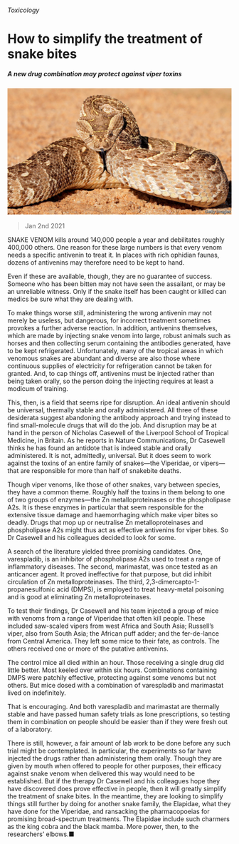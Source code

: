 ###### Toxicology

# How to simplify the treatment of snake bites 

##### A new drug combination may protect against viper toxins 

![image](images/20210102_STP501.jpg) 

> Jan 2nd 2021 


SNAKE VENOM kills around 140,000 people a year and debilitates roughly 400,000 others. One reason for these large numbers is that every venom needs a specific antivenin to treat it. In places with rich ophidian faunas, dozens of antivenins may therefore need to be kept to hand.


Even if these are available, though, they are no guarantee of success. Someone who has been bitten may not have seen the assailant, or may be an unreliable witness. Only if the snake itself has been caught or killed can medics be sure what they are dealing with.



To make things worse still, administering the wrong antivenin may not merely be useless, but dangerous, for incorrect treatment sometimes provokes a further adverse reaction. In addition, antivenins themselves, which are made by injecting snake venom into large, robust animals such as horses and then collecting serum containing the antibodies generated, have to be kept refrigerated. Unfortunately, many of the tropical areas in which venomous snakes are abundant and diverse are also those where continuous supplies of electricity for refrigeration cannot be taken for granted. And, to cap things off, antivenins must be injected rather than being taken orally, so the person doing the injecting requires at least a modicum of training.


This, then, is a field that seems ripe for disruption. An ideal antivenin should be universal, thermally stable and orally administered. All three of these desiderata suggest abandoning the antibody approach and trying instead to find small-molecule drugs that will do the job. And disruption may be at hand in the person of Nicholas Casewell of the Liverpool School of Tropical Medicine, in Britain. As he reports in Nature Communications, Dr Casewell thinks he has found an antidote that is indeed stable and orally administered. It is not, admittedly, universal. But it does seem to work against the toxins of an entire family of snakes—the Viperidae, or vipers—that are responsible for more than half of snakebite deaths.


Though viper venoms, like those of other snakes, vary between species, they have a common theme. Roughly half the toxins in them belong to one of two groups of enzymes—the Zn metalloproteinases or the phospholipase A2s. It is these enzymes in particular that seem responsible for the extensive tissue damage and haemorrhaging which make viper bites so deadly. Drugs that mop up or neutralise Zn metalloproteinases and phospholipase A2s might thus act as effective antivenins for viper bites. So Dr Casewell and his colleagues decided to look for some.


A search of the literature yielded three promising candidates. One, varespladib, is an inhibitor of phospholipase A2s used to treat a range of inflammatory diseases. The second, marimastat, was once tested as an anticancer agent. It proved ineffective for that purpose, but did inhibit circulation of Zn metalloproteinases. The third, 2,3-dimercapto-1-propanesulfonic acid (DMPS), is employed to treat heavy-metal poisoning and is good at eliminating Zn metalloproteinases.


To test their findings, Dr Casewell and his team injected a group of mice with venoms from a range of Viperidae that often kill people. These included saw-scaled vipers from west Africa and South Asia; Russell’s viper, also from South Asia; the African puff adder; and the fer-de-lance from Central America. They left some mice to their fate, as controls. The others received one or more of the putative antivenins.


The control mice all died within an hour. Those receiving a single drug did little better. Most keeled over within six hours. Combinations containing DMPS were patchily effective, protecting against some venoms but not others. But mice dosed with a combination of varespladib and marimastat lived on indefinitely.


That is encouraging. And both varespladib and marimastat are thermally stable and have passed human safety trials as lone prescriptions, so testing them in combination on people should be easier than if they were fresh out of a laboratory.


There is still, however, a fair amount of lab work to be done before any such trial might be contemplated. In particular, the experiments so far have injected the drugs rather than administering them orally. Though they are given by mouth when offered to people for other purposes, their efficacy against snake venom when delivered this way would need to be established. But if the therapy Dr Casewell and his colleagues hope they have discovered does prove effective in people, then it will greatly simplify the treatment of snake bites. In the meantime, they are looking to simplify things still further by doing for another snake family, the Elapidae, what they have done for the Viperidae, and ransacking the pharmacopoeias for promising broad-spectrum treatments. The Elapidae include such charmers as the king cobra and the black mamba. More power, then, to the researchers’ elbows.■

